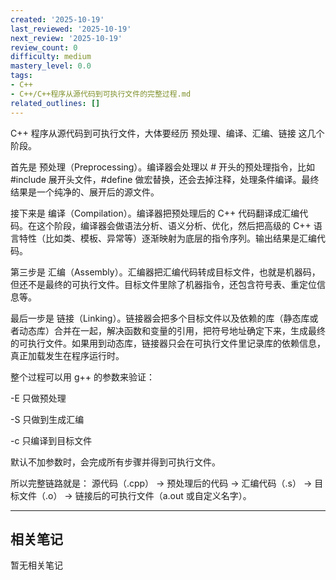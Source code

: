 ```yaml
---
created: '2025-10-19'
last_reviewed: '2025-10-19'
next_review: '2025-10-19'
review_count: 0
difficulty: medium
mastery_level: 0.0
tags:
- C++
- C++/C++程序从源代码到可执行文件的完整过程.md
related_outlines: []
---
```


C++ 程序从源代码到可执行文件，大体要经历 预处理、编译、汇编、链接 这几个阶段。

首先是 预处理（Preprocessing）。编译器会处理以 # 开头的预处理指令，比如 #include 展开头文件，#define 做宏替换，还会去掉注释，处理条件编译。最终结果是一个纯净的、展开后的源文件。

接下来是 编译（Compilation）。编译器把预处理后的 C++ 代码翻译成汇编代码。在这个阶段，编译器会做语法分析、语义分析、优化，然后把高级的 C++ 语言特性（比如类、模板、异常等）逐渐映射为底层的指令序列。输出结果是汇编代码。

第三步是 汇编（Assembly）。汇编器把汇编代码转成目标文件，也就是机器码，但还不是最终的可执行文件。目标文件里除了机器指令，还包含符号表、重定位信息等。

最后一步是 链接（Linking）。链接器会把多个目标文件以及依赖的库（静态库或者动态库）合并在一起，解决函数和变量的引用，把符号地址确定下来，生成最终的可执行文件。如果用到动态库，链接器只会在可执行文件里记录库的依赖信息，真正加载发生在程序运行时。

整个过程可以用 g++ 的参数来验证：

-E 只做预处理

-S 只做到生成汇编

-c 只编译到目标文件

默认不加参数时，会完成所有步骤并得到可执行文件。

所以完整链路就是：
源代码（.cpp） → 预处理后的代码 → 汇编代码（.s） → 目标文件（.o） → 链接后的可执行文件（a.out 或自定义名字）。

---

## 相关笔记
<!-- 自动生成 -->

暂无相关笔记

